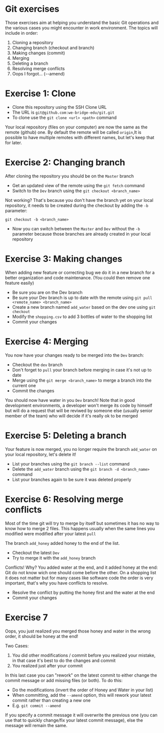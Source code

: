Git exercises
====

Those exercises aim at helping you understand the basic Git operations and the various cases you might encounter in work environment.
The topics will include in order:

1. Cloning a repository
2. Changing branch (checkout and branch)
3. Making changes (commit)
4. Merging
5. Deleting a branch
6. Resolving merge conflicts
7. Oops I forgot... (--amend)

Exercise 1: Clone
===

* Clone this repository using the SSH Clone URL
* The URL is `git@github.com:we-bridge-edu/git.git`
* To clone use the `git clone <url> <path>` command

Your local repository (files on your computer) are now the same as the remote (github) one.
By default the remote will be called `origin`,It is possible to have multiple remotes with different names, but let's keep that for later.

Exercise 2: Changing branch
===

After cloning the repository you should be on the `Master` branch

* Get an updated view of the remote using the `git fetch` command
* Switch to the `Dev` branch using the `git checkout <branch_name>`

Not working? That's because you don't have the branch yet on your local repository, it needs to be created during the checkout by adding the `-b` parameter:

`git checkout -b <branch_name>`

* Now you can switch between the `Master` and `Dev` without the `-b` parameter because those branches are already created in your local repository

Exercise 3: Making changes
===

When adding new feature or correcting bug we do it in a new branch for a better organization and code maintenance. (You could then remove one feature easily)

* Be sure you are on the Dev branch
* Be sure your Dev branch is up to date with the remote using `git pull <remote_name> <branch_name>`
* Create a new branch named `add_water` based on the dev one using `git checkout`
* Modify the `shopping.csv` to add 3 bottles of water to the shopping list
* Commit your changes

Exercise 4: Merging
===

You now have your changes ready to be merged into the `Dev` branch:

* Checkout the `dev` branch
* Don't forget to `pull` your branch before merging in case it's not up to date
* Merge using the `git merge <branch_name>` to merge a branch into the current one
* Commit the changes

You should now have water in you `Dev` branch!
Note that in good development environments, a developer won't merge its code by himself but will do a request that will be reviwed by someone else (usually senior member of the team) who will decide if it's really ok to be merged

Exercise 5: Deleting a branch
===

Your feature is now merged, you no longer require the branch `add_water` on your local repository, let's delete it!

* List your branches using the `git branch --list` command
* Delete the `add_water` branch using the `git branch -d <branch_name>` command
* List your branches again to be sure it was deleted properly

Exercise 6: Resolving merge conflicts
===

Most of the time git will try to merge by itself but sometimes it has no way to know how to merge 2 files.
This happens usually when the same lines you modified were modified after your latest `pull`

The branch `add_honey` added honey to the end of the list.

* Checkout the latest `Dev`
* Try to merge it with the `add_honey` branch

Conflicts! Why?
You added water at the end, and it added honey at the end: Git do not know wich one should come before the other.
On a shopping list it does not matter but for many cases like software code the order is very important, that's why you have conflicts to resolve.

* Resolve the conflict by putting the honey first and the water at the end
* Commit your changes

Exercise 7
===

Oops, you just realized you merged those honey and water in the wrong order, it should be honey at the end!

Two Cases:

1. You did other modifications / commit before you realized your mistake, in that case it's best to do the changes and commit
2. You realized just after your commit

In this last case you can "rework" on the latest commit to either change the commit message or add missing files (or both). To do this:

* Do the modifications (invert the order of Honey and Water in your list)
* When committing, add the `--amend` option, this will rework your latest commit rather than creating a new one
* E.g. `git commit --amend`

If you specify a commit message it will overwrite the previous one (you can use that to quickly change/fix your latest commit message),
else the message will remain the same.
